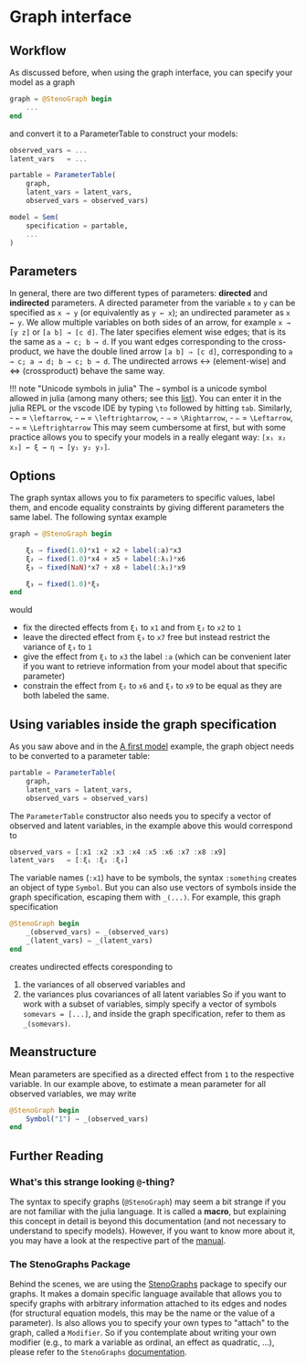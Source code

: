 # Graph interface

## Workflow
As discussed before, when using the graph interface, you can specify your model as a graph

```julia
graph = @StenoGraph begin
    ...
end
```

and convert it to a ParameterTable to construct your models:

```julia
observed_vars = ...
latent_vars   = ...

partable = ParameterTable(
    graph,
    latent_vars = latent_vars,
    observed_vars = observed_vars)

model = Sem(
    specification = partable,
    ...
)
```

## Parameters

In general, there are two different types of parameters: **directed** and **indirected** parameters. A directed parameter from the variable `x` to `y` can be specified as `x → y` (or equivalently as `y ← x`); an undirected parameter as `x ↔ y`.
We allow multiple variables on both sides of an arrow, for example `x → [y z]` or `[a b] → [c d]`. The later specifies element wise edges; that is its the same as `a → c; b → d`. If you want edges corresponding to the cross-product, we have the double lined arrow `[a b] ⇒ [c d]`, corresponding to `a → c; a → d; b → c; b → d`. The undirected arrows ↔ (element-wise) and ⇔ (crossproduct) behave the same way.

!!! note "Unicode symbols in julia"
    The `→` symbol is a unicode symbol allowed in julia (among many others; see this [list](https://docs.julialang.org/en/v1/manual/unicode-input/)). You can enter it in the julia REPL or the vscode IDE by typing `\to` followed by hitting `tab`. Similarly,
    - `←` = `\leftarrow`,
    - `↔` = `\leftrightarrow`,
    - `⇒` = `\Rightarrow`,
    - `⇐` = `\Leftarrow`,
    - `⇔` = `\Leftrightarrow`
    This may seem cumbersome at first, but with some practice allows you to specify your models in a really elegant way:
    `[x₁ x₂ x₃] ← ξ → η → [y₁ y₂ y₃]`.

## Options
The graph syntax allows you to fix parameters to specific values, label them, and encode equality constraints by giving different parameters the same label. The following syntax example

```julia
graph = @StenoGraph begin

    ξ₁ → fixed(1.0)*x1 + x2 + label(:a)*x3
    ξ₂ → fixed(1.0)*x4 + x5 + label(:λ₁)*x6
    ξ₃ → fixed(NaN)*x7 + x8 + label(:λ₁)*x9

    ξ₃ ↔ fixed(1.0)*ξ₃
end
```
would
- fix the directed effects from `ξ₁` to `x1` and from `ξ₂` to `x2` to `1`
- leave the directed effect from `ξ₃` to `x7` free but instead restrict the variance of `ξ₃` to `1`
- give the effect from `ξ₁` to `x3` the label `:a` (which can be convenient later if you want to retrieve information from your model about that specific parameter)
- constrain the effect from `ξ₂` to `x6` and `ξ₃` to `x9` to be equal as they are both labeled the same.

## Using variables inside the graph specification
As you saw above and in the [A first model](@ref) example, the graph object needs to be converted to a parameter table:

```julia
partable = ParameterTable(
    graph,
    latent_vars = latent_vars,
    observed_vars = observed_vars)
```

The `ParameterTable` constructor also needs you to specify a vector of observed and latent variables, in the example above this would correspond to

```julia
observed_vars = [:x1 :x2 :x3 :x4 :x5 :x6 :x7 :x8 :x9]
latent_vars   = [:ξ₁ :ξ₂ :ξ₃]
```

The variable names (`:x1`) have to be symbols, the syntax `:something` creates an object of type `Symbol`. But you can also use vectors of symbols inside the graph specification, escaping them with `_(...)`. For example, this graph specification

```julia
@StenoGraph begin
    _(observed_vars) ↔ _(observed_vars)
    _(latent_vars) ⇔ _(latent_vars)
end
```
creates undirected effects coresponding to
1. the variances of all observed variables and
2. the variances plus covariances of all latent variables
So if you want to work with a subset of variables, simply specify a vector of symbols `somevars = [...]`, and inside the graph specification, refer to them as `_(somevars)`.

## Meanstructure
Mean parameters are specified as a directed effect from `1` to the respective variable. In our example above, to estimate a mean parameter for all observed variables, we may write

```julia
@StenoGraph begin
    Symbol("1") → _(observed_vars)
end
```

## Further Reading

### What's this strange looking `@`-thing?
The syntax to specify graphs (`@StenoGraph`) may seem a bit strange if you are not familiar with the julia language. It is called a **macro**, but explaining this concept in detail is beyond this documentation (and not necessary to understand to specify models). However, if you want to know more about it, you may have a look at the respective part of the [manual](https://docs.julialang.org/en/v1/manual/metaprogramming/#man-macros).

### The StenoGraphs Package
Behind the scenes, we are using the [StenoGraphs](https://github.com/aaronpeikert/StenoGraphs.jl) package to specify our graphs. It makes a domain specific language available that allows you to specify graphs with arbitrary information attached to its edges and nodes (for structural equation models, this may be the name or the value of a parameter). Is also allows you to specify your own types to "attach" to the graph, called a `Modifier`. So if you contemplate about writing your own modifier (e.g., to mark a variable as ordinal, an effect as quadratic, ...), please refer to the `StenoGraphs` [documentation](https://aaronpeikert.github.io/StenoGraphs.jl/dev/).